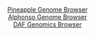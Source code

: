 <div id="Pineapple_Genome_Browser" align="center">
  <a href="https://igv.org/app/?sessionURL=blob:zZJfT9swFMW_iyXQJqWJk5CEREJTKYVB.VMoIaIIRY7rpAbHTm03pa363fGqTXsZEn3YNMkP9tW17znHvzVoiVRUcJAAz3YD23WBBdRULEaobhi5RjVRICkRU8QCkpREEo4JSNagREqj9O7S3Jxq3ajEcahuOjXilbCVb6MarQRHC2VjUTs9wRgqhERaSOUcS9QKh1ZtZ0EK1DS2me3bgTNBGjmINVPBlXAawqt8Yd7Lf5XyinBRk7yeM023AnKjx2ic2CX61s1GXYyJUgOyPJ8cdQfn3Qe_n47Pwt44vfmepWG2P6IVR3ouydHQE8VN0Js1h2zPOx5HLzi4J8PTFTenCB7s.Sf7_beGSqKO3Mg99MMIxp4Jh_IJefuffJtFd_Qew5l_djtrb2bVuLnqFSsci.uyXj60.APfGwswgeeGBYCnMkpcaPkwtAIv7PzYuocWhLFJRwoKkqdnC2iJ8Ktpf1oDvWwMMUCR2XwLjwWEnBAJkk4MYeTGsRccRAcwjt2NtQZzyf5etKfpXRxBr.t5YV5Spg3Ok1zxRtmIc7vFpV2tdswyO2OzPrmIDDb4Raf926vXnvcyWmZV1vuYIjN8.4HG6mc0_RPuPiPE1sWusL2WpB7ueadFejkt4kJE48FjeHKfnV8sHqs_BuQbu7uFUwpZI236TcUcfxLXIkkR16bQUkULyqheZiZHsQCJ6_kGXIAFE4ZEIKviC7Sg5Qbw629A_c3z5h0-">Pineapple Genome Browser</a>
</div>
<div id="Alphonso_Genome_Browser" align="center">
  <a href="https://igv.org/app/?sessionURL=blob:zZJda9swFIb_i6BlA8efiR0bynDbtCtJutLEMWsp5tiWHW22pEhy0iTkv08tG7tZobnYGPhCPsjW.z569miNhSSMogi5pjMwHQcZSC7ZZgYtb_AttFiiqIJGYgMJXGGBaYFRtEcVSAXJ_UR_uVSKy8iyiOK9FmjNTOmZ0MKOUdhIs2CtdcGaBnImQDEhrXMBa2aRet3b4Bw4N_XZnjmwSlBgQcOXjEpmcUzrbKP_l_0aZTWmrMVZ2zWKvAbIdB6dsTQr.BSns7gosJRjvL0pz.LxTbzwRsnDtX_xkHz5nCZ.ejojNQXVCXx2eZfG3WoHczlyFjD5Wp64V_PZeNPc4cXoxLs8HT1zIrA8cwJn6PmB2x9qNISW.Pl_aq0fcmRzkDepLktcPrsVrJ9PYwZlKUr3xD1Pp291PxioYUWnbUDFUgSRYxue7RsD1..9LJ2hYduhJiQYQdHjk4GUgOK73v64R2rLtTNI4lX3qo.BmCixQFEvtO3ACUN30A_6dhg6B2OPOtH8PbxXyX0Y2G7sun5WkUZpoctMUi5NoNRcF5VZ747k6YlZkNNwMrrt.teEN5za022lYa66i.Efab5w0oe_XqKu.p5M_8S99wQxVX6scBOK591UtM95jOMy.NZ3x37Mz3caUZK8Ceg4OBUTLSi9X0_060_j1iAIUKUHayJJThqitqnmyDYoclxPi4sK1jBtIhJ1_sE2bMMZ2B9_C.odng4_AA--">Alphonso Genome Browser</a>
</div>


<div id="DAF_Genomics_Browser" align="center">
  <a href="https://igv.org/app/?sessionURL=blob:tZFra9swFIb_iyD95JtsxzcIw.3iLSRpSDM3W0oJin0ce7MsV5KbtiH_vcJrGezCGHQgCYlzeV.d54jugYuKNShCtoGHBsZIQ6JkhxWhbQ2XhIJAUUFqARriUACHJgMUHVFBhCTp1UxVllK2IjLNnBT6HhpGq0wYwjFIqwvWyRJUqm4bhJIn1pCDMDJGVbIkJqnbkjWCmSTLQAjdMlto9tsDUcdrbNu3hC3taln1qltlQhnLjYIot1WTw8NfjPwHZbWqd_F6Fff1U3ic5KN4OomvnXG6.eBdbNLFx3Xqrc9W1b4hsuMw2iSBnM_OKV8cvizngVxfSPh8P7ATtkuXA.f92fihrTiIEfZx4Hg.9gJ00lDNsk5BQFnJcYRdzbcDzXZd_eXqDD01Bc4qFN3cakhykn1T6TdHJB9bhQoJuOt6ahpiPAeOIj20LB.HoT10fdcKQ3zSjqjj9RuzTNKr0Lfs2LY9Y0eo0i.quh.gEvo1.FYgf.qs9r.CKvD86.Rp8UnOlrsxL6ZLr2oH9vldcpl02W9Bhcr_Hz9WME6JVKHvzxcspFZ6FBr5g4tzuj09Aw--">DAF Genomics Browser</a>
</div>
